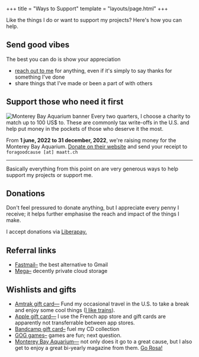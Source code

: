 +++
title = "Ways to Support"
template = "layouts/page.html"
+++

Like the things I do or want to support my projects? Here's how you can help.

## Send good vibes
The best you can do is show your appreciation
- [reach out to me](@/contact.md) for anything, even if it's simply to say thanks for something I've done
- share things that I've made or been a part of with others

## Support those who need it first
![Monterey Bay Aquarium banner](/img/baybanner.png)
Every two quarters, I choose a charity to match up to 100 US$ to. These are commonly tax write-offs in the U.S. and help put money in the pockets of those who deserve it the most.

From **1 june, 2022 to 31 december, 2022**, we're raising money for the Monterey Bay Aquarium. [Donate on their website](https://www.montereybayaquarium.org/join-give/ways-to-give/give) and send your receipt to `foragoodcause [at] maatt.ch`

---

Basically everything from this point on are very generous ways to help support my projects or support me.

## Donations
Don't feel pressured to donate anything, but I appreciate every penny I receive; it helps further emphasise the reach and impact of the things I make.

I accept donations via [Liberapay.](https://liberapay.com/doamatto/)

## Referral links
- [Fastmail–](https://ref.fm/u27226768) the best alternative to Gmail
- [Mega–](https://mega.nz/aff=LYzEWOoubqI) decently private cloud storage

## Wishlists and gifts
- [Amtrak gift card—](https://www.amtrak.com/planning-booking/tickets-reservations/giftcards.html) Fund my occasional travel in the U.S. to take a break and enjoy some cool things ([I like trains](https://knowyourmeme.com/memes/i-like-trains)).
- [Apple gift card—](https://www.apple.com/fr/shop/gift-cards/itunes-electronic) I use the French app store and gift cards are apparently not transferrable between app stores. 
- [Bandcamp gift card–](https://bandcamp.com/gift_cards) fuel my CD collection
- [GOG games–](https://www.gog.com/en/u/doamatto/wishlist) games are fun; next question.
- [Monterey Bay Aquarium—](https://www.montereybayaquarium.org/join-give/become-a-member/give) not only does it go to a great cause, but I also get to enjoy a great bi-yearly magazine from them. [Go Rosa!](https://www.montereybayaquarium.org/visit/exhibits/sea-otters/meet-our-otters)
